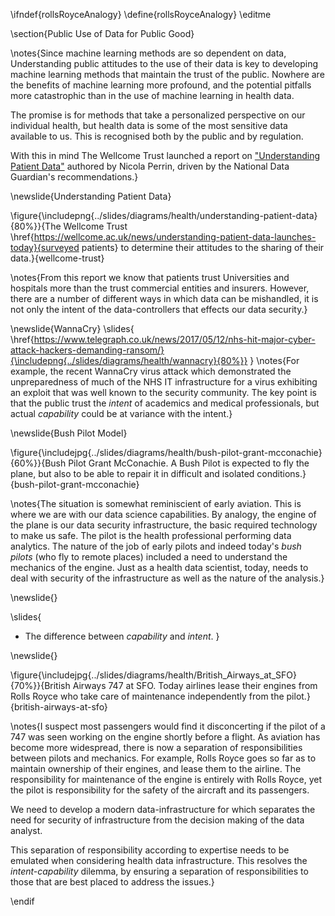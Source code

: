\ifndef{rollsRoyceAnalogy}
\define{rollsRoyceAnalogy}
\editme

\section{Public Use of Data for Public Good}

\notes{Since machine learning methods are so dependent on data, Understanding public attitudes to the use of their data is key to developing machine learning methods that maintain the trust of the public. Nowhere are the benefits of machine learning more profound, and the potential pitfalls more catastrophic than in the use of machine learning in health data. 

The promise is for methods that take a personalized perspective on our individual health, but health data is some of the most sensitive data available to us. This is recognised both by the public and by regulation. 

With this in mind The Wellcome Trust launched a report on ["Understanding Patient Data"](https://wellcome.ac.uk/news/understanding-patient-data-launches-today) authored by Nicola Perrin, driven by the National Data Guardian's recommendations.}


\newslide{Understanding Patient Data}

\figure{\includepng{../slides/diagrams/health/understanding-patient-data}{80%}}{The Wellcome Trust \href{https://wellcome.ac.uk/news/understanding-patient-data-launches-today}{surveyed patients} to determine their attitudes to the sharing of their data.}{wellcome-trust}


\notes{From this report we know that patients trust Universities and hospitals more than the trust commercial entities and insurers. However, there are a number of different ways in which data can be mishandled, it is not only the intent of the data-controllers that effects our data security.}

\newslide{WannaCry}
\slides{
\href{https://www.telegraph.co.uk/news/2017/05/12/nhs-hit-major-cyber-attack-hackers-demanding-ransom/}{\includepng{../slides/diagrams/health/wannacry}{80%}}
}
\notes{For example, the recent WannaCry virus attack which demonstrated the unpreparedness of much of the NHS IT infrastructure for a virus exhibiting an exploit that was well known to the security community. The key point is that the public trust the *intent* of academics and medical professionals, but actual *capability* could be at variance with the intent.} 

\newslide{Bush Pilot Model}

\figure{\includejpg{../slides/diagrams/health/bush-pilot-grant-mcconachie}{60%}}{Bush Pilot Grant McConachie. A Bush Pilot is expected to fly the plane, but also to be able to repair it in difficult and isolated conditions.}{bush-pilot-grant-mcconachie}


\notes{The situation is somewhat reminiscient of early aviation. This is where we are with our data science capabilities. By analogy, the engine of the plane is our data security infrastructure, the basic required technology to make us safe. The pilot is the health professional performing data analytics. The nature of the job of early pilots and indeed today's *bush pilots* (who fly to remote places) included a need to understand the mechanics of the engine. Just as a health data scientist, today, needs to deal with security of the infrastructure as well as the nature of the analysis.}

\newslide{}

\slides{
* The difference between *capability* and *intent*.
}

\newslide{}

\figure{\includejpg{../slides/diagrams/health/British_Airways_at_SFO}{70%}}{British Airways 747 at SFO. Today airlines lease their engines from Rolls Royce who take care of maintenance independently from the pilot.}{british-airways-at-sfo}

\notes{I suspect most passengers would find it disconcerting if the pilot of a 747 was seen working on the engine shortly before a flight. As aviation has become more widespread, there is now a separation of responsibilities between pilots and mechanics. For example, Rolls Royce goes so far as to maintain ownership of their engines, and lease them to the airline. The responsibility for maintenance of the engine is entirely with Rolls Royce, yet the pilot is responsibility for the safety of the aircraft and its passengers.

 We need to develop a modern data-infrastructure for which separates the need for security of infrastructure from the decision making of the data analyst.
 
This separation of responsibility according to expertise needs to be emulated when considering health data infrastructure. This resolves the *intent-capability* dilemma, by ensuring a separation of responsibilities to those that are best placed to address the issues.}

\endif
